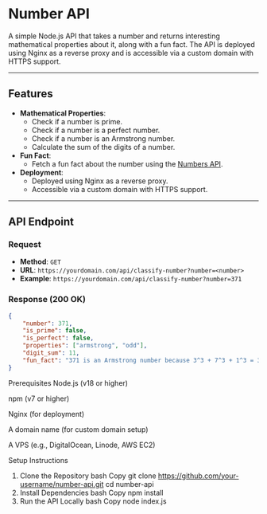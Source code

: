 # Number API

A simple Node.js API that takes a number and returns interesting mathematical properties about it, along with a fun fact. The API is deployed using Nginx as a reverse proxy and is accessible via a custom domain with HTTPS support.

---

## Features

- **Mathematical Properties**:
  - Check if a number is prime.
  - Check if a number is a perfect number.
  - Check if a number is an Armstrong number.
  - Calculate the sum of the digits of a number.
- **Fun Fact**:
  - Fetch a fun fact about the number using the [Numbers API](http://numbersapi.com/).
- **Deployment**:
  - Deployed using Nginx as a reverse proxy.
  - Accessible via a custom domain with HTTPS support.

---

## API Endpoint

### Request

- **Method**: `GET`
- **URL**: `https://yourdomain.com/api/classify-number?number=<number>`
- **Example**: `https://yourdomain.com/api/classify-number?number=371`

### Response (200 OK)

```json
{
    "number": 371,
    "is_prime": false,
    "is_perfect": false,
    "properties": ["armstrong", "odd"],
    "digit_sum": 11,
    "fun_fact": "371 is an Armstrong number because 3^3 + 7^3 + 1^3 = 371"
}
```

Prerequisites
Node.js (v18 or higher)

npm (v7 or higher)

Nginx (for deployment)

A domain name (for custom domain setup)

A VPS (e.g., DigitalOcean, Linode, AWS EC2)

Setup Instructions
1. Clone the Repository
bash
Copy
git clone https://github.com/your-username/number-api.git
cd number-api
2. Install Dependencies
bash
Copy
npm install
3. Run the API Locally
bash
Copy
node index.js
